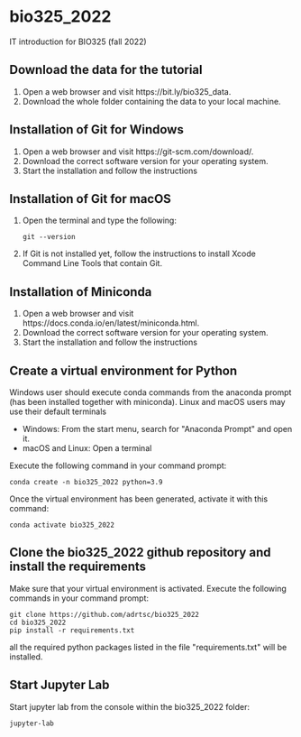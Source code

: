 # bio325_2022
IT introduction for BIO325 (fall 2022)

## Download the data for the tutorial

<ol>
<li> Open a web browser and visit https://bit.ly/bio325_data. </li>
<li> Download the whole folder containing the data to your local machine.</li>
</ol>

## Installation of Git for Windows

<ol>
<li> Open a web browser and visit https://git-scm.com/download/. </li>
<li> Download the correct software version for your operating system.</li>
<li> Start the installation and follow the instructions</li>
</ol>

## Installation of Git for macOS
<ol>
<li> Open the terminal and type the following:

    git --version

<li> If Git is not installed yet, follow the instructions to install Xcode Command Line Tools that contain Git.
</ol>

## Installation of Miniconda

<ol>
<li> Open a web browser and visit https://docs.conda.io/en/latest/miniconda.html.</li>
<li> Download the correct software version for your operating system.</li>
<li> Start the installation and follow the instructions</li>
</ol>

## Create a virtual environment for Python

Windows user should execute conda commands from the anaconda prompt (has been installed together with miniconda).
Linux and macOS users may use their default terminals

<ul>
<li> Windows: From the start menu, search for "Anaconda Prompt" and open it.</li>
<li> macOS and Linux: Open a terminal</li>
</ul>

Execute the following command in your command prompt:

    conda create -n bio325_2022 python=3.9

Once the virtual environment has been generated, activate it with this command:

    conda activate bio325_2022


## Clone the bio325_2022 github repository and install the requirements

Make sure that your virtual environment is activated.
Execute the following commands in your command prompt:


    git clone https://github.com/adrtsc/bio325_2022
    cd bio325_2022
    pip install -r requirements.txt


all the required python packages listed in the file "requirements.txt" will be installed.


## Start Jupyter Lab
Start jupyter lab from the console within the bio325_2022 folder:

    jupyter-lab

